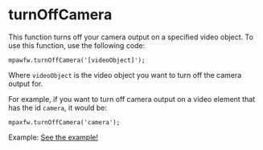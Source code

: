 # turnOffCamera
This function turns off your camera output on a specified video object. To use this function, use the following code:

`mpawfw.turnOffCamera('[videoObject]');`

Where `videoObject` is the video object you want to turn off the camera output for.

For example, if you want to turn off camera output on a video element that has the id `camera`, it would be:

`mpaxfw.turnOffCamera('camera');`

Example: <a href="documentation/functions/examples/turnOffCamera/turnOffCamera.html">See the example!</a>